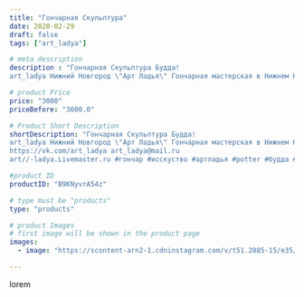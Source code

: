```yaml
---
title: "Гончарная Скульптура"
date: 2020-02-29
draft: false
tags: ["art_ladya"]

# meta description
description : "Гончарная Скульптура Будда! 
art_ladya Нижний Новгород \"Арт Ладья\" Гончарная мастерская в Нижнем Новгороде. Изготовление керамики и мастер//-классы по обучени"

# product Price
price: "3000"
priceBefore: "3600.0"

# Product Short Description
shortDescription: "Гончарная Скульптура Будда! 
art_ladya Нижний Новгород \"Арт Ладья\" Гончарная мастерская в Нижнем Новгороде. Изготовление керамики и мастер//-классы по обучению. 
https://vk.com/art_ladya art_ladya@mail.ru 
art//-ladya.Livemaster.ru #гончар #исскуство #артладья #potter #будда #керамикаручнаяработа #гончарнаямастерская #керамиканазаказ #handmade #посудаизглины #керамика #гончарнаяпосуда #эксклюзивнаякерамика #dishes #decor #ceramicar #nntoday #claygoods #фестиваль #earthenware #ceramic #design #artladya #мастеркласс #нижнийновгород #ceramicart #скульптура #гончарныйкруг #clay #авторскаякерамика"

#product ID
productID: "B9KNyvrA54z"

# type must be "products"
type: "products"

# product Images
# first image will be shown in the product page
images:
  - image: "https://scontent-arn2-1.cdninstagram.com/v/t51.2885-15/e35/87657596_203076904404964_2249451982336961034_n.jpg?tp=1&_nc_ht=scontent-arn2-1.cdninstagram.com&_nc_cat=104&_nc_ohc=Y81bit6aeFsAX-J4h-c&ccb=7-4&oh=722c712769a2c6117a21eeb83d7e0e21&oe=6084BC70&_nc_sid=86f79a&ig_cache_key=MjI1NDY3NTIyNTIxODM1ODgzNQ%3D%3D.2-ccb7-4"

---
```

lorem
